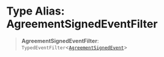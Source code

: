 # Type Alias: AgreementSignedEventFilter

> **AgreementSignedEventFilter**: `TypedEventFilter`\<[`AgreementSignedEvent`](AgreementSignedEvent.md)\>

